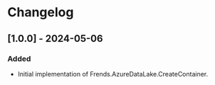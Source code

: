 # Changelog

## [1.0.0] - 2024-05-06
### Added
- Initial implementation of Frends.AzureDataLake.CreateContainer.
